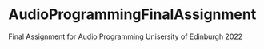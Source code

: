 # AudioProgrammingFinalAssignment
Final Assignment for Audio Programming Unisersity of Edinburgh 2022
